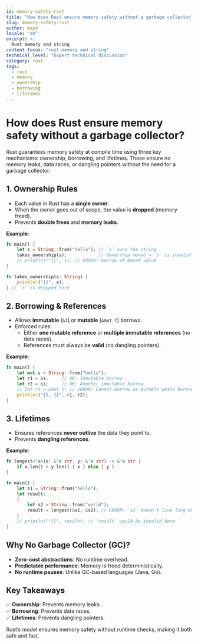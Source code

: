 ```yaml
---
id: memory-safety-rust
title: "How does Rust ensure memory safety without a garbage collector?"
slug: memory-safety-rust
author: mayo
locale: "en"
excerpt: >-
  Rust memory and string
content_focus: "rust memory and string"
technical_level: "Expert technical discussion"
category: rust
tags:
  - rust
  - memory
  - ownership
  - borrowing
  - lifetimes
---
```


# How does Rust ensure memory safety without a garbage collector?

Rust guarantees memory safety at compile time using three key mechanisms: ownership, borrowing, and lifetimes. These ensure no memory leaks, data races, or dangling pointers without the need for a garbage collector.

## 1. Ownership Rules

- Each value in Rust has a **single owner**.
- When the owner goes out of scope, the value is **dropped** (memory freed).
- Prevents **double frees** and **memory leaks**.

**Example**:
```rust
fn main() {
    let s = String::from("hello"); // `s` owns the string
    takes_ownership(s);            // Ownership moved → `s` is invalid here
    // println!("{}", s); // ERROR: borrow of moved value
}

fn takes_ownership(s: String) { 
    println!("{}", s); 
} // `s` is dropped here
```

## 2. Borrowing & References

- Allows **immutable** (`&T`) or **mutable** (`&mut T`) borrows.
- Enforced rules:
  - Either **one mutable reference** or **multiple immutable references** (no data races).
  - References must always be **valid** (no dangling pointers).

**Example**:
```rust
fn main() {
    let mut s = String::from("hello");
    let r1 = &s;     // OK: Immutable borrow
    let r2 = &s;     // OK: Another immutable borrow
    // let r3 = &mut s; // ERROR: Cannot borrow as mutable while borrowed as immutable
    println!("{}, {}", r1, r2);
}
```

## 3. Lifetimes

- Ensures references **never outlive** the data they point to.
- Prevents **dangling references**.

**Example**:
```rust
fn longest<'a>(x: &'a str, y: &'a str) -> &'a str {
    if x.len() > y.len() { x } else { y }
}

fn main() {
    let s1 = String::from("hello");
    let result;
    {
        let s2 = String::from("world");
        result = longest(&s1, &s2); // ERROR: `s2` doesn't live long enough
    }
    // println!("{}", result); // `result` would be invalid here
}
```

## Why No Garbage Collector (GC)?

- **Zero-cost abstractions**: No runtime overhead.
- **Predictable performance**: Memory is freed deterministically.
- **No runtime pauses**: Unlike GC-based languages (Java, Go).

## Key Takeaways

✅ **Ownership**: Prevents memory leaks.  
✅ **Borrowing**: Prevents data races.  
✅ **Lifetimes**: Prevents dangling pointers.

Rust’s model ensures memory safety without runtime checks, making it both safe and fast.
